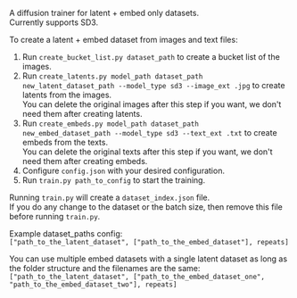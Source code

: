 A diffusion trainer for latent + embed only datasets.  
Currently supports SD3.  

To create a latent + embed dataset from images and text files:  

1) Run `create_bucket_list.py dataset_path` to create a bucket list of the images.  
2) Run `create_latents.py model_path dataset_path new_latent_dataset_path --model_type sd3 --image_ext .jpg` to create latents from the images.  
   You can delete the original images after this step if you want, we don't need them after creating latents.
4) Run `create_embeds.py model_path dataset_path new_embed_dataset_path --model_type sd3 --text_ext .txt` to create embeds from the texts.  
   You can delete the original texts after this step if you want, we don't need them after creating embeds.
5) Configure `config.json` with your desired configuration.  
6) Run `train.py path_to_config` to start the training.  

Running `train.py` will create a `dataset_index.json` file.  
If you do any change to the dataset or the batch size, then remove this file before running `train.py`.  

Example dataset_paths config:  
`["path_to_the_latent_dataset", ["path_to_the_embed_dataset"], repeats]`  

You can use multiple embed datasets with a single latent dataset as long as the folder structure and the filenames are the same:  
`["path_to_the_latent_dataset", ["path_to_the_embed_dataset_one", "path_to_the_embed_dataset_two"], repeats]`
